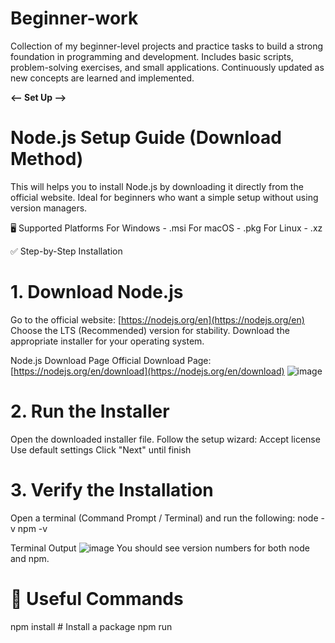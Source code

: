 # Beginner-work
Collection of my beginner-level projects and practice tasks to build a strong foundation in programming and development. Includes basic scripts, problem-solving exercises, and small applications. Continuously updated as new concepts are learned and implemented.

**<-- Set Up -->**

# Node.js Setup Guide (Download Method)
This will helps you to install Node.js by downloading it directly from the official website. Ideal for beginners who want a simple setup without using version managers.

🖥️ Supported Platforms
    For Windows - .msi
    For macOS   - .pkg
    For Linux   - .xz

✅ Step-by-Step Installation
# 1. Download Node.js
  Go to the official website: [https://nodejs.org/en](https://nodejs.org/en)
  Choose the LTS (Recommended) version for stability.
  Download the appropriate installer for your operating system.

Node.js Download Page
Official Download Page: [https://nodejs.org/en/download](https://nodejs.org/en/download)
![image](https://github.com/user-attachments/assets/7ba4b407-d73d-45a7-8692-cc48ac9e9a80)


# 2. Run the Installer
  Open the downloaded installer file.
    Follow the setup wizard:
        Accept license
        Use default settings
    Click "Next" until finish


# 3. Verify the Installation
  Open a terminal (Command Prompt / Terminal) and run the following:
    node -v
    npm -v
   
Terminal Output
![image](https://github.com/user-attachments/assets/49786b99-5480-42f9-b986-93e86c5a0408)
You should see version numbers for both node and npm.


# 📌 Useful Commands
  npm install <package-name>    # Install a package
  npm run <script>              # Run a custom script
  node <filename>.js            # Run a JavaScript file

# 🙋 Need Help?
  Yor can read the official documentation:
  Node.js Docs [https://nodejs.org/docs/latest/api/](https://nodejs.org/docs/latest/api/)
  npm Docs     [https://docs.npmjs.com/](https://docs.npmjs.com/)
